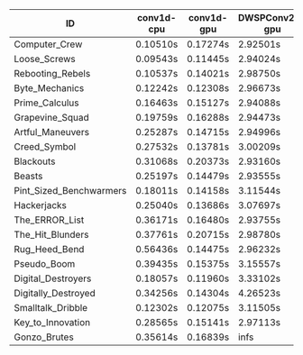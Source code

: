 |ID|conv1d-cpu|conv1d-gpu|DWSPConv2D-gpu|gemm-gpu|avg|
|-|-|-|-|-|-|
|Computer_Crew|0.10510s|0.17274s|2.92501s|1.71102s|1.22847s|
|Loose_Screws|0.09543s|0.11445s|2.94024s|1.79177s|1.23547s|
|Rebooting_Rebels|0.10537s|0.14021s|2.98750s|1.71734s|1.23760s|
|Byte_Mechanics|0.12242s|0.12308s|2.96673s|1.79073s|1.25074s|
|Prime_Calculus|0.16463s|0.15127s|2.94088s|1.77239s|1.25729s|
|Grapevine_Squad|0.19759s|0.16288s|2.94473s|1.74191s|1.26178s|
|Artful_Maneuvers|0.25287s|0.14715s|2.94996s|1.71880s|1.26719s|
|Creed_Symbol|0.27532s|0.13781s|3.00209s|1.73932s|1.28863s|
|Blackouts|0.31068s|0.20373s|2.93160s|1.71714s|1.29079s|
|Beasts|0.25197s|0.14479s|2.93555s|1.91414s|1.31161s|
|Pint_Sized_Benchwarmers|0.18011s|0.14158s|3.11544s|1.91306s|1.33755s|
|Hackerjacks|0.25040s|0.13686s|3.07697s|1.91541s|1.34491s|
|The_ERROR_List|0.36171s|0.16480s|2.93755s|1.92771s|1.34794s|
|The_Hit_Blunders|0.37761s|0.20715s|2.98780s|1.93001s|1.37564s|
|Rug_Heed_Bend|0.56436s|0.14475s|2.96232s|1.88098s|1.38810s|
|Pseudo_Boom|0.39435s|0.15375s|3.15557s|1.94890s|1.41314s|
|Digital_Destroyers|0.18057s|0.11960s|3.33102s|2.06917s|1.42509s|
|Digitally_Destroyed|0.34256s|0.14304s|4.26523s|2.49048s|1.81033s|
|Smalltalk_Dribble|0.12302s|0.12075s|3.11505s|4.45250s|1.95283s|
|Key_to_Innovation|0.28565s|0.15141s|2.97113s|infs|infs|
|Gonzo_Brutes|0.35614s|0.16839s|infs|1.98306s|infs|

